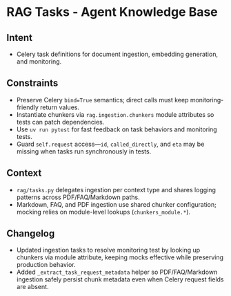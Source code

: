 # RAG Tasks - Agent Knowledge Base

## Intent

- Celery task definitions for document ingestion, embedding generation, and monitoring.

## Constraints

- Preserve Celery `bind=True` semantics; direct calls must keep monitoring-friendly return values.
- Instantiate chunkers via `rag.ingestion.chunkers` module attributes so tests can patch dependencies.
- Use `uv run pytest` for fast feedback on task behaviors and monitoring tests.
- Guard `self.request` access—`id`, `called_directly`, and `eta` may be missing when tasks run synchronously in tests.

## Context

- `rag/tasks.py` delegates ingestion per context type and shares logging patterns across PDF/FAQ/Markdown paths.
- Markdown, FAQ, and PDF ingestion use shared chunker configuration; mocking relies on module-level lookups (`chunkers_module.*`).

## Changelog

- Updated ingestion tasks to resolve monitoring test by looking up chunkers via module attribute, keeping mocks effective while preserving production behavior.
- Added `_extract_task_request_metadata` helper so PDF/FAQ/Markdown ingestion safely persist chunk metadata even when Celery request fields are absent.
